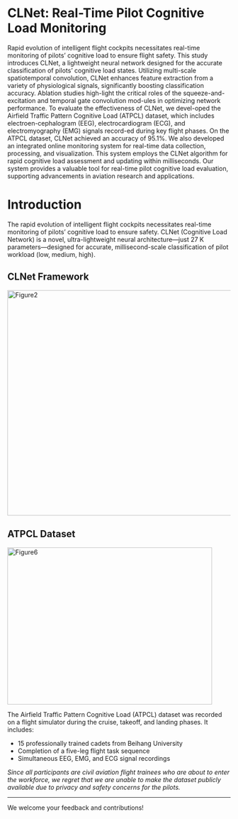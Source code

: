 # CLNet: Real-Time Pilot Cognitive Load Monitoring
 
Rapid evolution of intelligent flight cockpits necessitates real-time monitoring of pilots’ cognitive load to ensure flight safety. This study introduces CLNet, a lightweight neural network designed for the accurate classification of pilots’ cognitive load states. Utilizing multi-scale spatiotemporal convolution, CLNet enhances feature extraction from a variety of physiological signals, significantly boosting classification accuracy. Ablation studies high-light the critical roles of the squeeze-and-excitation and temporal gate convolution mod-ules in optimizing network performance. To evaluate the effectiveness of CLNet, we devel-oped the Airfield Traffic Pattern Cognitive Load (ATPCL) dataset, which includes electroen-cephalogram (EEG), electrocardiogram (ECG), and electromyography (EMG) signals record-ed during key flight phases. On the ATPCL dataset, CLNet achieved an accuracy of 95.1%. We also developed an integrated online monitoring system for real-time data collection, processing, and visualization. This system employs the CLNet algorithm for rapid cognitive load assessment and updating within milliseconds. Our system provides a valuable tool for real-time pilot cognitive load evaluation, supporting advancements in aviation research and applications.
 

# Introduction
 
The rapid evolution of intelligent flight cockpits necessitates real-time monitoring of pilots’ cognitive load to ensure safety. CLNet (Cognitive Load Network) is a novel, ultra-lightweight neural architecture—just 27 K parameters—designed for accurate, millisecond-scale classification of pilot workload (low, medium, high).
 
 
## CLNet Framework
 
<img width="741" height="508" alt="Figure2" src="https://github.com/user-attachments/assets/d1df865c-b850-4842-a5bd-4f0d7799341c" />


 
 
## ATPCL Dataset
 
<img width="462" height="354" alt="Figure6" src="https://github.com/user-attachments/assets/ef8222b7-63a6-4551-b6be-1c623e9473d1" />

The Airfield Traffic Pattern Cognitive Load (ATPCL) dataset was recorded on a flight simulator during the cruise, takeoff, and landing phases. It includes:  
- 15 professionally trained cadets from Beihang University  
- Completion of a five-leg flight task sequence  
- Simultaneous EEG, EMG, and ECG signal recordings
  
*Since all participants are civil aviation flight trainees who are about to enter the workforce, we regret that we are unable to make the dataset publicly available due to privacy and safety concerns for the pilots.*


 ---
 
We welcome your feedback and contributions!  
 
